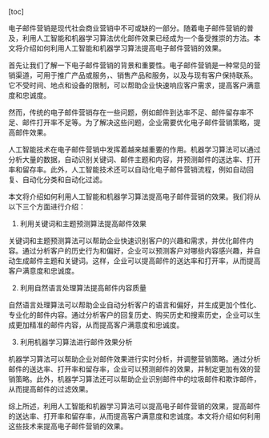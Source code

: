 
[toc]                    
                
                
电子邮件营销是现代社会商业营销中不可或缺的一部分。随着电子邮件营销的普及，利用人工智能和机器学习算法优化邮件效果已经成为一个备受推崇的方法。本文将介绍如何利用人工智能和机器学习算法提高电子邮件营销的效果。

首先让我们了解一下电子邮件营销的背景和重要性。电子邮件营销是一种常见的营销渠道，可用于推广产品或服务，、销售产品和服务，以及与现有客户保持联系。它不受时间、地点和设备的限制，可以帮助企业快速响应客户需求，提高客户满意度和忠诚度。

然而，传统的电子邮件营销存在一些问题，例如邮件到达率不足、邮件留存率不足、邮件打开率不足等。为了解决这些问题，企业需要优化电子邮件营销策略，提高邮件效果。

人工智能技术在电子邮件营销中发挥着越来越重要的作用。机器学习算法可以通过分析大量的数据，自动识别关键词、邮件主题和内容，并预测邮件的送达率、打开率和留存率。此外，人工智能技术还可以自动化电子邮件营销流程，例如自动回复、自动化分类和自动化过滤。

本文将介绍如何利用人工智能和机器学习算法提高电子邮件营销的效果。我们将从以下三个方面进行介绍：

1. 利用关键词和主题预测算法提高邮件效果

关键词和主题预测算法可以帮助企业快速识别客户的兴趣和需求，并优化邮件内容。通过分析客户的历史行为和偏好，企业可以预测客户对哪些内容感兴趣，并自动生成邮件主题和关键词。这样，企业可以提高邮件的送达率和打开率，从而提高客户满意度和忠诚度。

2. 利用自然语言处理算法提高邮件内容质量

自然语言处理算法可以帮助企业自动分析客户的语言和偏好，并生成更加个性化、专业化的邮件内容。通过分析客户的回复历史、购买历史和搜索历史，企业可以生成更加精准的邮件内容，从而提高客户满意度和忠诚度。

3. 利用机器学习算法进行邮件效果分析

机器学习算法可以帮助企业对邮件效果进行实时分析，并调整营销策略。通过分析邮件的送达率、打开率和留存率，企业可以预测邮件的效果，并制定更加有效的营销策略。此外，机器学习算法还可以帮助企业识别邮件中的垃圾邮件和欺诈邮件，从而提高邮件的过滤效果。

综上所述，利用人工智能和机器学习算法可以提高电子邮件营销的效果，提高邮件的送达率、打开率和留存率，从而提高客户满意度和忠诚度。本文将介绍如何利用这些技术来提高电子邮件营销的效果。

